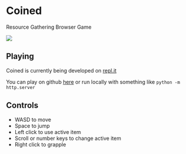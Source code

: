 
# Coined

Resource Gathering Browser Game

![](https://i.imgur.com/wLBweIi.png)

## Playing
Coined is currently being developed on [repl.it](https://repl.it/@parameterized/Coined)

You can play on github [here](https://parameterized.github.io/coined/) or run locally with something like `python -m http.server`

## Controls
- WASD to move
- Space to jump
- Left click to use active item
- Scroll or number keys to change active item
- Right click to grapple
